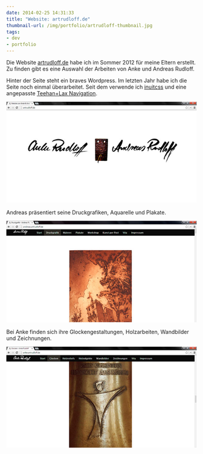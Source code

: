 ```yaml
---
date: 2014-02-25 14:31:33
title: "Website: artrudloff.de"
thumbnail-url: /img/portfolio/artrudloff-thumbnail.jpg
tags:
- dev
- portfolio
---
```

Die Website [artrudloff.de](http://artrudloff.de) habe ich im Sommer 2012 für meine Eltern erstellt. Zu finden gibt es eine Auswahl der Arbeiten von Anke und Andreas Rudloff.

Hinter der Seite steht ein braves Wordpress. Im letzten Jahr habe ich die Seite noch einmal überarbeitet. Seit dem verwende ich [inuitcss](http://inuitcss.com) und eine angepasste [Teehan+Lax Navigation](http://alexcican.com/post/teehan-lax-navigation).

![Website von Anke und Andreas Rudloff – Startseite](/img/portfolio/artrudloff-1.jpg)

Andreas präsentiert seine Druckgrafiken, Aquarelle und Plakate.

![Website von Andreas Rudloff](/img/portfolio/artrudloff-2.jpg)

Bei Anke finden sich ihre Glockengestaltungen, Holzarbeiten, Wandbilder und Zeichnungen.

![Website von Anke Rudloff](/img/portfolio/artrudloff-3.jpg)
